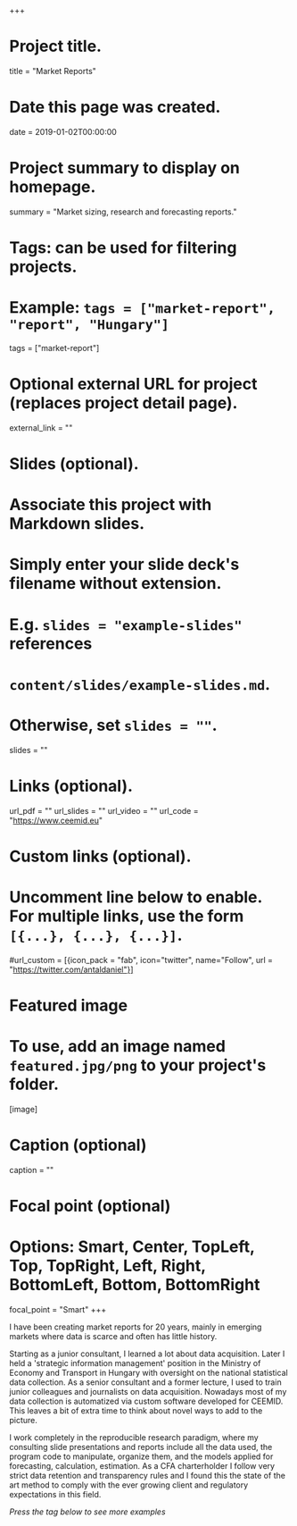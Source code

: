 +++
# Project title.
title = "Market Reports"

# Date this page was created.
date = 2019-01-02T00:00:00

# Project summary to display on homepage.
summary = "Market sizing, research and forecasting reports."

# Tags: can be used for filtering projects.
# Example: `tags = ["market-report", "report", "Hungary"]`
tags = ["market-report"]

# Optional external URL for project (replaces project detail page).
external_link = ""

# Slides (optional).
#   Associate this project with Markdown slides.
#   Simply enter your slide deck's filename without extension.
#   E.g. `slides = "example-slides"` references 
#   `content/slides/example-slides.md`.
#   Otherwise, set `slides = ""`.
slides = ""

# Links (optional).
url_pdf = ""
url_slides = ""
url_video = ""
url_code = "https://www.ceemid.eu"

# Custom links (optional).
#   Uncomment line below to enable. For multiple links, use the form `[{...}, {...}, {...}]`.
#url_custom = [{icon_pack = "fab", icon="twitter", name="Follow", url = "https://twitter.com/antaldaniel"}]

# Featured image
# To use, add an image named `featured.jpg/png` to your project's folder. 
[image]
  # Caption (optional)
  caption = ""
  
  # Focal point (optional)
  # Options: Smart, Center, TopLeft, Top, TopRight, Left, Right, BottomLeft, Bottom, BottomRight
  focal_point = "Smart"
+++

I have been creating market reports for 20 years, mainly in emerging markets where data is scarce and often has little history.  

Starting as a junior consultant, I learned a lot about data acquisition. Later I held a 'strategic information management' position in the Ministry of Economy and Transport in Hungary with oversight on the national statistical data collection. As a senior consultant and a former lecture, I used to train junior colleagues and journalists on data acquisition. Nowadays most of my data collection is automatized via custom software developed for CEEMID. This leaves a bit of extra time to think about novel ways to add to the picture.

I work completely in the reproducible research paradigm, where my consulting slide presentations and reports include all the data used, the program code to manipulate, organize them, and the models applied for forecasting, calculation, estimation.  As a CFA charterholder I follow very strict data retention and transparency rules and I found this the state of the art method to comply with the ever growing client and regulatory expectations in this field.

_Press the tag below to see more examples_



